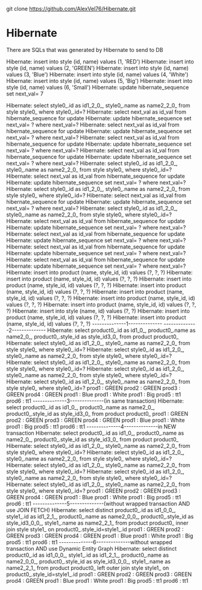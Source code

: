 git clone https://github.com/AlexVel76/Hibernate.git

# Hibernate

There are SQLs that was generated by Hibernate to send to DB

Hibernate: insert into style (id, name) values (1, 'RED')
Hibernate: insert into style (id, name) values (2, 'GREEN')
Hibernate: insert into style (id, name) values (3, 'Blue')
Hibernate: insert into style (id, name) values (4, 'White')
Hibernate: insert into style (id, name) values (5, 'Big')
Hibernate: insert into style (id, name) values (6, 'Small')
Hibernate: update hibernate_sequence set next_val= 7

Hibernate: select style0_.id as id1_2_0_, style0_.name as name2_2_0_ from style style0_ where style0_.id=?
Hibernate: select next_val as id_val from hibernate_sequence for update
Hibernate: update hibernate_sequence set next_val= ? where next_val=?
Hibernate: select next_val as id_val from hibernate_sequence for update
Hibernate: update hibernate_sequence set next_val= ? where next_val=?
Hibernate: select next_val as id_val from hibernate_sequence for update
Hibernate: update hibernate_sequence set next_val= ? where next_val=?
Hibernate: select next_val as id_val from hibernate_sequence for update
Hibernate: update hibernate_sequence set next_val= ? where next_val=?
Hibernate: select style0_.id as id1_2_0_, style0_.name as name2_2_0_ from style style0_ where style0_.id=?
Hibernate: select next_val as id_val from hibernate_sequence for update
Hibernate: update hibernate_sequence set next_val= ? where next_val=?
Hibernate: select style0_.id as id1_2_0_, style0_.name as name2_2_0_ from style style0_ where style0_.id=?
Hibernate: select next_val as id_val from hibernate_sequence for update
Hibernate: update hibernate_sequence set next_val= ? where next_val=?
Hibernate: select style0_.id as id1_2_0_, style0_.name as name2_2_0_ from style style0_ where style0_.id=?
Hibernate: select next_val as id_val from hibernate_sequence for update
Hibernate: update hibernate_sequence set next_val= ? where next_val=?
Hibernate: select next_val as id_val from hibernate_sequence for update
Hibernate: update hibernate_sequence set next_val= ? where next_val=?
Hibernate: select next_val as id_val from hibernate_sequence for update
Hibernate: update hibernate_sequence set next_val= ? where next_val=?
Hibernate: select next_val as id_val from hibernate_sequence for update
Hibernate: update hibernate_sequence set next_val= ? where next_val=?
Hibernate: insert into product (name, style_id, id) values (?, ?, ?)
Hibernate: insert into product (name, style_id, id) values (?, ?, ?)
Hibernate: insert into product (name, style_id, id) values (?, ?, ?)
Hibernate: insert into product (name, style_id, id) values (?, ?, ?)
Hibernate: insert into product (name, style_id, id) values (?, ?, ?)
Hibernate: insert into product (name, style_id, id) values (?, ?, ?)
Hibernate: insert into product (name, style_id, id) values (?, ?, ?)
Hibernate: insert into style (name, id) values (?, ?)
Hibernate: insert into product (name, style_id, id) values (?, ?, ?)
Hibernate: insert into product (name, style_id, id) values (?, ?, ?)
--------------1--------------
--------------2--------------
Hibernate: select product0_.id as id1_0_, product0_.name as name2_0_, product0_.style_id as style_id3_0_ from product product0_
Hibernate: select style0_.id as id1_2_0_, style0_.name as name2_2_0_ from style style0_ where style0_.id=?
Hibernate: select style0_.id as id1_2_0_, style0_.name as name2_2_0_ from style style0_ where style0_.id=?
Hibernate: select style0_.id as id1_2_0_, style0_.name as name2_2_0_ from style style0_ where style0_.id=?
Hibernate: select style0_.id as id1_2_0_, style0_.name as name2_2_0_ from style style0_ where style0_.id=?
Hibernate: select style0_.id as id1_2_0_, style0_.name as name2_2_0_ from style style0_ where style0_.id=?
prod1 : GREEN
prod2 : GREEN
prod3 : GREEN
prod4 : GREEN
prod1 : Blue
prod1 : White
prod1 : Big
prod5 : tt1
prod6 : tt1
--------------3--------------(in same transaction)
Hibernate: select product0_.id as id1_0_, product0_.name as name2_0_, product0_.style_id as style_id3_0_ from product product0_
prod1 : GREEN
prod2 : GREEN
prod3 : GREEN
prod4 : GREEN
prod1 : Blue
prod1 : White
prod1 : Big
prod5 : tt1
prod6 : tt1
--------------4--------------in NEW transaction
Hibernate: select product0_.id as id1_0_, product0_.name as name2_0_, product0_.style_id as style_id3_0_ from product product0_
Hibernate: select style0_.id as id1_2_0_, style0_.name as name2_2_0_ from style style0_ where style0_.id=?
Hibernate: select style0_.id as id1_2_0_, style0_.name as name2_2_0_ from style style0_ where style0_.id=?
Hibernate: select style0_.id as id1_2_0_, style0_.name as name2_2_0_ from style style0_ where style0_.id=?
Hibernate: select style0_.id as id1_2_0_, style0_.name as name2_2_0_ from style style0_ where style0_.id=?
Hibernate: select style0_.id as id1_2_0_, style0_.name as name2_2_0_ from style style0_ where style0_.id=?
prod1 : GREEN
prod2 : GREEN
prod3 : GREEN
prod4 : GREEN
prod1 : Blue
prod1 : White
prod1 : Big
prod5 : tt1
prod6 : tt1
--------------5--------------(without wrapped transaction AND use JOIN FETCH)
Hibernate: select distinct product0_.id as id1_0_0_, style1_.id as id1_2_1_, product0_.name as name2_0_0_, product0_.style_id as style_id3_0_0_, style1_.name as name2_2_1_ from product product0_ inner join style style1_ on product0_.style_id=style1_.id
prod1 : GREEN
prod2 : GREEN
prod3 : GREEN
prod4 : GREEN
prod1 : Blue
prod1 : White
prod1 : Big
prod5 : tt1
prod6 : tt1
--------------6--------------without wrapped transaction AND use Dynamic Entity Graph
Hibernate: select distinct product0_.id as id1_0_0_, style1_.id as id1_2_1_, product0_.name as name2_0_0_, product0_.style_id as style_id3_0_0_, style1_.name as name2_2_1_ from product product0_ left outer join style style1_ on product0_.style_id=style1_.id
prod1 : GREEN
prod2 : GREEN
prod3 : GREEN
prod4 : GREEN
prod1 : Blue
prod1 : White
prod1 : Big
prod5 : tt1
prod6 : tt1